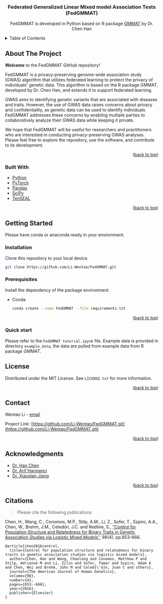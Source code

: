 <!-- Improved compatibility of back to top link: See: https://github.com/othneildrew/Best-README-Template/pull/73 -->
<a name="readme-top"></a>
<!--
*** Thanks for checking out the Best-README-Template. If you have a suggestion
*** that would make this better, please fork the repo and create a pull request
*** or simply open an issue with the tag "enhancement".
*** Don't forget to give the project a star!
*** Thanks again! Now go create something AMAZING! :D
-->



<!-- PROJECT SHIELDS -->
<!--
*** I'm using markdown "reference style" links for readability.
*** Reference links are enclosed in brackets [ ] instead of parentheses ( ).
*** See the bottom of this document for the declaration of the reference variables
*** for contributors-url, forks-url, etc. This is an optional, concise syntax you may use.
*** https://www.markdownguide.org/basic-syntax/#reference-style-links
-->
<!-- [![Contributors][contributors-shield]][contributors-url]
[![MIT License][license-shield]][license-url] -->


<!-- PROJECT LOGO -->
<br />
<!-- <div align="center">
  <a href="https://github.com/github_username/repo_name">
    <img src="images/logo.png" alt="Logo" width="80" height="80">
  </a> -->

<h3 align="center">Federated Generalized Linear Mixed model Association Tests (FedGMMAT)</h3>

  <p align="center">
    FedGMMAT is developed in Python based on R package <a href="https://github.com/hanchenphd/GMMAT">GMMAT</a> by Dr. Chen Han
  </p>
</div>



<!-- TABLE OF CONTENTS -->
<details>
  <summary>Table of Contents</summary>
  <ol>
    <li>
      <a href="#about-the-project">About The Project</a>
      <ul>
        <li><a href="#built-with">Built With</a></li>
      </ul>
    </li>
    <li>
      <a href="#getting-started">Getting Started</a>
      <ul>
        <li><a href="#installation">Installation</a></li>
        <li><a href="#prerequisites">Prerequisites</a></li>
      </ul>
    </li>
<!--     <li><a href="#usage">Usage</a></li> -->
<!--     <li><a href="#roadmap">Roadmap</a></li> -->
<!--     <li><a href="#contributing">Contributing</a></li> -->
    <li><a href="#license">License</a></li>
    <li><a href="#contact">Contact</a></li>
    <li><a href="#acknowledgments">Acknowledgments</a></li>
    <li><a href="#citations">Citations</a></li>
  </ol>
</details>



<!-- ABOUT THE PROJECT -->
## About The Project

__Welcome__ to the FedGMMAT GitHub repository!

FedGMMAT is a privacy-preserving genome-wide association study (GWAS) algorithm that utilizes federated learning to protect the privacy of individuals' genetic data. This algorithm is based on the R package GMMAT, developed by Dr. Chen Han, and extends it to support federated learning.

GWAS aims to identifying genetic variants that are associated with diseases and traits. However, the use of GWAS data raises concerns about privacy and confidentiality, as genetic data can be used to identify individuals. FedGMMAT addresses these concerns by enabling multiple parties to collaboratively analyze their GWAS data while keeping it private.

We hope that FedGMMAT will be useful for researchers and practitioners who are interested in conducting privacy-preserving GWAS analyses. Please feel free to explore the repository, use the software, and contribute to its development.
<!-- Here's a blank template to get started: To avoid retyping too much info. Do a search and replace with your text editor for the following: `github_username`, `repo_name`, `twitter_handle`, `linkedin_username`, `email_client`, `email`, `project_title`, `project_description` -->

<p align="right">(<a href="#readme-top">back to top</a>)</p>



### Built With

* [Python](Python-url)
* [PyTorch](PyTorch-url)
* [Pandas](Pandas-url)
* [SciPy](SciPy-url)
* [TenSEAL](TenSEAL-url)
<!-- * [![Svelte][Svelte.dev]][Svelte-url]
* [![Laravel][Laravel.com]][Laravel-url]
* [![Bootstrap][Bootstrap.com]][Bootstrap-url]
* [![JQuery][JQuery.com]][JQuery-url] -->

<p align="right">(<a href="#readme-top">back to top</a>)</p>



<!-- GETTING STARTED -->
## Getting Started

Please have conda or anaconda ready in your environment.

### Installation

Clone this repository to your local device.
  ```sh
  git clone https://github.com/Li-Wentao/FedGMMAT.git
  ```

### Prerequisites

Install the dependency of the package environment.
* Conda
  ```sh
  conda create --name FedGMMAT --file requirements.txt
  ```

<!-- ### Installation

1. Get a free API Key at [https://example.com](https://example.com)
2. Clone the repo
   ```sh
   git clone https://github.com/github_username/repo_name.git
   ```
3. Install NPM packages
   ```sh
   npm install
   ```
4. Enter your API in `config.js`
   ```js
   const API_KEY = 'ENTER YOUR API';
   ``` -->

<p align="right">(<a href="#readme-top">back to top</a>)</p>

### Quick start

Please refer to the `FedGMMAT tutorial.ipynb` file. Example data is provided in directory `example_data`, the data are pulled from example data from R package _GMMAT_.

<!-- USAGE EXAMPLES -->
<!-- ## Usage

Use this space to show useful examples of how a project can be used. Additional screenshots, code examples and demos work well in this space. You may also link to more resources.

_For more examples, please refer to the [Documentation](https://example.com)_

<p align="right">(<a href="#readme-top">back to top</a>)</p>
 -->


<!-- ROADMAP -->
<!-- ## Roadmap

- [ ] Feature 1
- [ ] Feature 2
- [ ] Feature 3
    - [ ] Nested Feature

See the [open issues](https://github.com/github_username/repo_name/issues) for a full list of proposed features (and known issues).

<p align="right">(<a href="#readme-top">back to top</a>)</p> -->



<!-- CONTRIBUTING -->
<!-- ## Contributing

Contributions are what make the open source community such an amazing place to learn, inspire, and create. Any contributions you make are **greatly appreciated**.

If you have a suggestion that would make this better, please fork the repo and create a pull request. You can also simply open an issue with the tag "enhancement".
Don't forget to give the project a star! Thanks again!

1. Fork the Project
2. Create your Feature Branch (`git checkout -b feature/AmazingFeature`)
3. Commit your Changes (`git commit -m 'Add some AmazingFeature'`)
4. Push to the Branch (`git push origin feature/AmazingFeature`)
5. Open a Pull Request

<p align="right">(<a href="#readme-top">back to top</a>)</p> -->



<!-- LICENSE -->
## License

Distributed under the MIT License. See `LICENSE.txt` for more information.

<p align="right">(<a href="#readme-top">back to top</a>)</p>



<!-- CONTACT -->
## Contact

Wentao Li - [email](wentao.li@uth.tmc.edu)

Project Link: [https://github.com/Li-Wentao/FedGMMAT.git](https://github.com/Li-Wentao/FedGMMAT.git)

<p align="right">(<a href="#readme-top">back to top</a>)</p>



<!-- ACKNOWLEDGMENTS -->
## Acknowledgments

* [Dr. Han Chen](https://sbmi.uth.edu/faculty-and-staff/han-chen.htm)
* [Dr. Arif Harmanci](https://sbmi.uth.edu/faculty-and-staff/arif-harmanci.htm)
* [Dr. Xiaoqian Jiang](https://sbmi.uth.edu/faculty-and-staff/xiaoqian-jiang.htm)

<p align="right">(<a href="#readme-top">back to top</a>)</p>

<!-- Publications -->

## Citations

> Please cite the following publications

Chen, H., Wang, C., Conomos, M.P., Stilp, A.M., Li, Z., Sofer, T., Szpiro, A.A., Chen, W., Brehm, J.M., Celedón, J.C. and Redline, S., ["Control for Population Structure and Relatedness for Binary Traits in Genetic Association Studies via Logistic Mixed Models"](https://pubmed.ncbi.nlm.nih.gov/27018471/), 98(4), pp.653-666.

```
@article{chen2016control,
  title={Control for population structure and relatedness for binary traits in genetic association studies via logistic mixed models},
  author={Chen, Han and Wang, Chaolong and Conomos, Matthew P and Stilp, Adrienne M and Li, Zilin and Sofer, Tamar and Szpiro, Adam A and Chen, Wei and Brehm, John M and Celed{\'o}n, Juan C and others},
  journal={The American Journal of Human Genetics},
  volume={98},
  number={4},
  pages={653--666},
  year={2016},
  publisher={Elsevier}
}
```

<!-- MARKDOWN LINKS & IMAGES -->
<!-- https://www.markdownguide.org/basic-syntax/#reference-style-links -->
<!-- [contributors-shield]: https://img.shields.io/github/contributors/github_username/repo_name.svg?style=for-the-badge
[contributors-url]: https://github.com/github_username/repo_name/graphs/contributors
[forks-shield]: https://img.shields.io/github/forks/github_username/repo_name.svg?style=for-the-badge
[forks-url]: https://github.com/github_username/repo_name/network/members
[stars-shield]: https://img.shields.io/github/stars/github_username/repo_name.svg?style=for-the-badge
[stars-url]: https://github.com/github_username/repo_name/stargazers
[issues-shield]: https://img.shields.io/github/issues/github_username/repo_name.svg?style=for-the-badge
[issues-url]: https://github.com/github_username/repo_name/issues
[license-shield]: https://img.shields.io/github/license/github_username/repo_name.svg?style=for-the-badge
[license-url]: https://github.com/github_username/repo_name/blob/master/LICENSE.txt
[linkedin-shield]: https://img.shields.io/badge/-LinkedIn-black.svg?style=for-the-badge&logo=linkedin&colorB=555
[linkedin-url]: https://linkedin.com/in/linkedin_username
[product-screenshot]: images/screenshot.png
[Next.js]: https://img.shields.io/badge/next.js-000000?style=for-the-badge&logo=nextdotjs&logoColor=white
[Next-url]: https://nextjs.org/
[React.js]: https://img.shields.io/badge/React-20232A?style=for-the-badge&logo=react&logoColor=61DAFB
[React-url]: https://reactjs.org/
[Vue.js]: https://img.shields.io/badge/Vue.js-35495E?style=for-the-badge&logo=vuedotjs&logoColor=4FC08D
[Vue-url]: https://vuejs.org/
[Angular.io]: https://img.shields.io/badge/Angular-DD0031?style=for-the-badge&logo=angular&logoColor=white
[Angular-url]: https://angular.io/
[Svelte.dev]: https://img.shields.io/badge/Svelte-4A4A55?style=for-the-badge&logo=svelte&logoColor=FF3E00
[Svelte-url]: https://svelte.dev/
[Laravel.com]: https://img.shields.io/badge/Laravel-FF2D20?style=for-the-badge&logo=laravel&logoColor=white
[Laravel-url]: https://laravel.com
[Bootstrap.com]: https://img.shields.io/badge/Bootstrap-563D7C?style=for-the-badge&logo=bootstrap&logoColor=white
[Bootstrap-url]: https://getbootstrap.com
[JQuery.com]: https://img.shields.io/badge/jQuery-0769AD?style=for-the-badge&logo=jquery&logoColor=white
[JQuery-url]: https://jquery.com  -->
[Python]: https://www.python.org/static/img/python-logo.png
[Python-url]: https://www.python.org/
[PyTorch]: https://github.com/pytorch/pytorch/raw/master/docs/source/_static/img/pytorch-logo-dark.png
[PyTorch-url]: https://pytorch.org/
[Pandas]: https://pandas.pydata.org/static/img/pandas_white.svg
[Pandas-url]: https://pandas.pydata.org/
[SciPy]: https://scipy.org/images/logo.svg
[SciPy-url]: https://scipy.org/
[TenSEAL-url]: https://github.com/OpenMined/TenSEAL.git